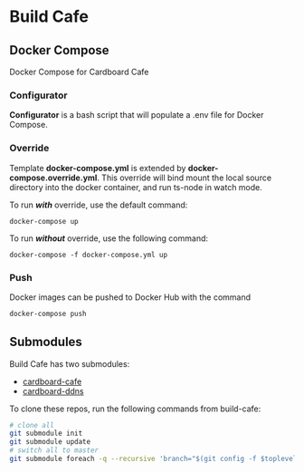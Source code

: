 # Build Cafe

## Docker Compose

Docker Compose for Cardboard Cafe

### Configurator

**Configurator** is a bash script that will populate a .env file
for Docker Compose.

### Override

Template **docker-compose.yml** is extended by **docker-compose.override.yml**. This override will bind mount the local source directory into the docker container, and run ts-node in watch mode.

To run ***with*** override, use the default command:

```docker-compose up```

To run ***without*** override, use the following command:

```docker-compose -f docker-compose.yml up```

### Push

Docker images can be pushed to Docker Hub with the command

```sh
docker-compose push
```

## Submodules

Build Cafe has two submodules:

- [cardboard-cafe](https://github.com/peter-job/cardboard-cafe)
- [cardboard-ddns](https://github.com/peter-job/cardboard-ddns)

To clone these repos, run the following commands from build-cafe:

```sh
# clone all
git submodule init
git submodule update
# switch all to master
git submodule foreach -q --recursive 'branch="$(git config -f $toplevel/.gitmodules submodule.$name.branch)"; git switch $branch'
```
